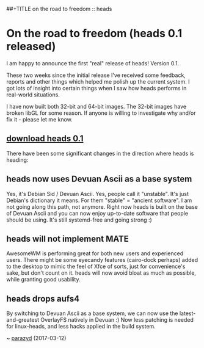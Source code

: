##+TITLE on the road to freedom :: heads

On the road to freedom (heads 0.1 released)
===========================================

I am happy to announce the first "real" release of heads! Version 0.1.

These two weeks since the initial release I've received some feedback,
reports and other things which helped me polish up the current system. I
got lots of insight into certain things when I saw how heads performs in
real-world situations.

I have now built both 32-bit and 64-bit images. The 32-bit images have
broken libGL for some reason. If anyone is willing to investigate why
and/or fix it - please let me know.

## [download heads 0.1](https://files.dyne.org/heads/)

There have been some significant changes in the direction where heads is
heading:

heads now uses Devuan Ascii as a base system
--------------------------------------------

Yes, it's Debian Sid / Devuan Ascii. Yes, people call it "unstable".
It's just Debian's dictionary it means. For them "stable" = "ancient
software". I am not going along this path, not anymore. Right now heads
is built on the base of Devuan Ascii and you can now enjoy up-to-date
software that people should be using. It's still systemd-free and going
strong :)

heads will not implement MATE
-----------------------------

AwesomeWM is performing great for both new users and experienced users.
There might be some eyecandy features (cairo-dock perhaps) added to the
desktop to mimic the feel of Xfce of sorts, just for convenience's sake,
but don't count on it. heads will now avoid bloat as much as possible,
while granting good usability.

heads drops aufs4
-----------------

By switching to Devuan Ascii as a base system, we can now use the
latest-and-greatest OverlayFS natively in Devuan :) Now less
patching is needed for linux-heads, and less hacks applied in the build
system.

~ [parazyd](mailto:parazyd@dyne.org) (2017-03-12)
